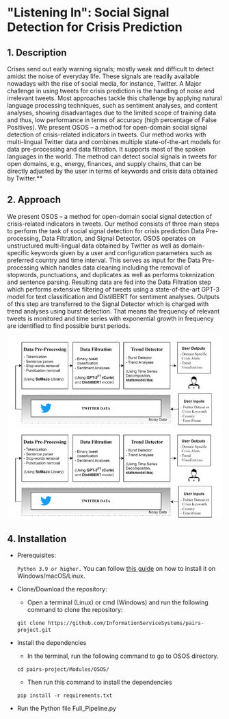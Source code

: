 # "Listening In": Social Signal Detection for Crisis Prediction

## 1. Description


<p> 

Crises send out early warning signals; mostly weak and difficult to detect amidst the noise of everyday life. These signals are readily available nowadays with the rise of social media, for instance, Twitter. A Major challenge in using tweets for crisis prediction is the handling of noise and irrelevant tweets. Most approaches tackle this challenge by applying natural language processing techniques, such as sentiment analyses, and content analyses, showing disadvantages due to the limited scope of
training data and thus, low performance in terms of accuracy (high percentage of False Positives). We present OSOS – a method for open-domain social signal detection of crisis-related indicators in tweets. Our method works with multi-lingual Twitter data and combines multiple state-of-the-art models for data pre-processing and data filtration. It supports most of the spoken languages in the world. The method can detect social signals in tweets for open domains, e.g., energy, finances, and supply chains, that can be directly adjusted by the user in terms of keywords and crisis data obtained by Twitter.**
    
</p>


## 2. Approach

<p> 

We present OSOS – a method for open-domain social signal detection of crisis-related indicators in tweets. Our method consists of three main steps to perform the task of social signal detection for crisis prediction Data Pre-processing, Data Filtration, and Signal Detector. OSOS operates on unstructured multi-lingual data obtained by Twitter as well as domain-specific keywords given by a user and configuration parameters such as preferred country and time interval.
This serves as input for the Data Pre-processing which handles data cleaning including the removal of stopwords, punctuations, and duplicates as well as
performs tokenization and sentence parsing. Resulting data are fed into the Data Filtration step which performs extensive filtering of tweets using a state-of-the-art GPT-3 model for text classification and DistilBERT for sentiment analyses. Outputs of this step are transferred to the Signal Detector which is charged with trend
analyses using burst detection. That means the frequency of relevant tweets is monitored and time series with exponential growth in frequency are identified to find possible burst periods.

<p> 

!["Methodology"](Modules/OSOS/Images/Methodology.PNG)
![Image](Modules/OSOS/Images/Methodology.png)

## 4. Installation 

- Prerequisites:

	```Python 3.9 or higher.``` You can follow [this guide](https://phoenixnap.com/kb/upgrade-python) on how to install it on Windows/macOS/Linux.

- Clone/Download the repository:

	- Open a terminal (Linux) or cmd (Windows) and run the following command to clone the repository:
	```
	git clone https://github.com/InformationServiceSystems/pairs-project.git
	```

- Install the dependencies 

	- In the terminal, run the following command to go to OSOS directory. 
	```
	cd pairs-project/Modules/OSOS/
	```
	- Then run this command to install the dependencies
	```
	pip install -r requirements.txt
	```

- Run the Python file Full_Pipeline.py


